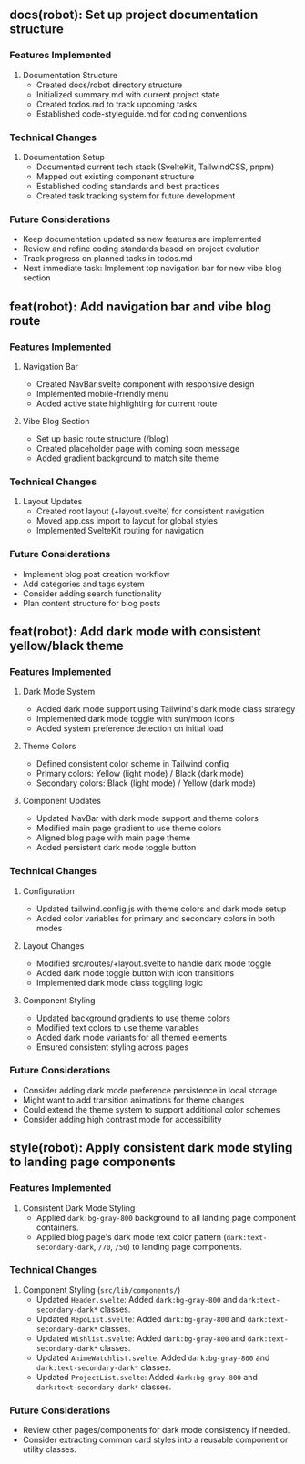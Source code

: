 ## docs(robot): Set up project documentation structure

### Features Implemented

1. Documentation Structure
   - Created docs/robot directory structure
   - Initialized summary.md with current project state
   - Created todos.md to track upcoming tasks
   - Established code-styleguide.md for coding conventions

### Technical Changes

1. Documentation Setup
   - Documented current tech stack (SvelteKit, TailwindCSS, pnpm)
   - Mapped out existing component structure
   - Established coding standards and best practices
   - Created task tracking system for future development

### Future Considerations

- Keep documentation updated as new features are implemented
- Review and refine coding standards based on project evolution
- Track progress on planned tasks in todos.md
- Next immediate task: Implement top navigation bar for new vibe blog section

## feat(robot): Add navigation bar and vibe blog route

### Features Implemented

1. Navigation Bar

   - Created NavBar.svelte component with responsive design
   - Implemented mobile-friendly menu
   - Added active state highlighting for current route

2. Vibe Blog Section
   - Set up basic route structure (/blog)
   - Created placeholder page with coming soon message
   - Added gradient background to match site theme

### Technical Changes

1. Layout Updates
   - Created root layout (+layout.svelte) for consistent navigation
   - Moved app.css import to layout for global styles
   - Implemented SvelteKit routing for navigation

### Future Considerations

- Implement blog post creation workflow
- Add categories and tags system
- Consider adding search functionality
- Plan content structure for blog posts

## feat(robot): Add dark mode with consistent yellow/black theme

### Features Implemented

1. Dark Mode System

   - Added dark mode support using Tailwind's dark mode class strategy
   - Implemented dark mode toggle with sun/moon icons
   - Added system preference detection on initial load

2. Theme Colors

   - Defined consistent color scheme in Tailwind config
   - Primary colors: Yellow (light mode) / Black (dark mode)
   - Secondary colors: Black (light mode) / Yellow (dark mode)

3. Component Updates
   - Updated NavBar with dark mode support and theme colors
   - Modified main page gradient to use theme colors
   - Aligned blog page with main page theme
   - Added persistent dark mode toggle button

### Technical Changes

1. Configuration

   - Updated tailwind.config.js with theme colors and dark mode setup
   - Added color variables for primary and secondary colors in both modes

2. Layout Changes

   - Modified src/routes/+layout.svelte to handle dark mode toggle
   - Added dark mode toggle button with icon transitions
   - Implemented dark mode class toggling logic

3. Component Styling
   - Updated background gradients to use theme colors
   - Modified text colors to use theme variables
   - Added dark mode variants for all themed elements
   - Ensured consistent styling across pages

### Future Considerations

- Consider adding dark mode preference persistence in local storage
- Might want to add transition animations for theme changes
- Could extend the theme system to support additional color schemes
- Consider adding high contrast mode for accessibility

## style(robot): Apply consistent dark mode styling to landing page components

### Features Implemented
1. Consistent Dark Mode Styling
   - Applied `dark:bg-gray-800` background to all landing page component containers.
   - Applied blog page's dark mode text color pattern (`dark:text-secondary-dark`, `/70`, `/50`) to landing page components.

### Technical Changes
1. Component Styling (`src/lib/components/`)
   - Updated `Header.svelte`: Added `dark:bg-gray-800` and `dark:text-secondary-dark*` classes.
   - Updated `RepoList.svelte`: Added `dark:bg-gray-800` and `dark:text-secondary-dark*` classes.
   - Updated `Wishlist.svelte`: Added `dark:bg-gray-800` and `dark:text-secondary-dark*` classes.
   - Updated `AnimeWatchlist.svelte`: Added `dark:bg-gray-800` and `dark:text-secondary-dark*` classes.
   - Updated `ProjectList.svelte`: Added `dark:bg-gray-800` and `dark:text-secondary-dark*` classes.

### Future Considerations
- Review other pages/components for dark mode consistency if needed.
- Consider extracting common card styles into a reusable component or utility classes.
